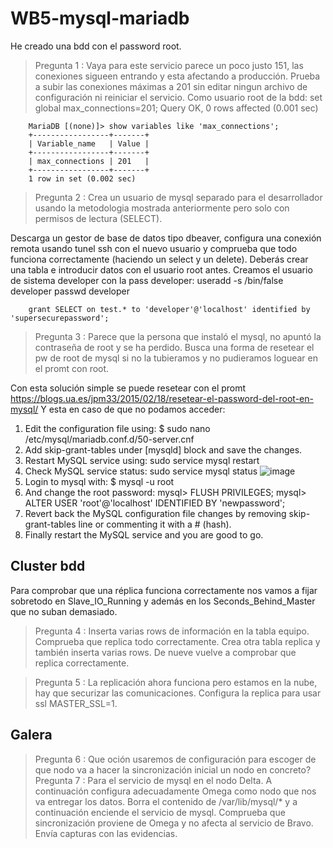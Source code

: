 # WB5-mysql-mariadb

He creado una bdd con el password root.

> Pregunta 1 : Vaya para este servicio parece un poco justo 151, las conexiones sigueen entrando y esta afectando a producción. Prueba a subir las conexiones máximas a 201 sin editar ningun archivo de configuración ni reiniciar el servicio.
	Como usuario root de la bdd:
		set global max_connections=201;
		Query OK, 0 rows affected (0.001 sec)
		
		MariaDB [(none)]> show variables like 'max_connections';
		+-----------------+-------+
		| Variable_name   | Value |
		+-----------------+-------+
		| max_connections | 201   |
		+-----------------+-------+
		1 row in set (0.002 sec)
	
> Pregunta 2 : Crea un usuario de mysql separado para el desarrollador usando la metodologia mostrada anteriormente pero solo con permisos de lectura (SELECT). 

Descarga un gestor de base de datos tipo dbeaver, configura una conexión remota usando tunel ssh con el nuevo usuario y comprueba que todo funciona correctamente (haciendo un select y un delete). Deberás crear una tabla e introducir datos con el usuario root antes.
	Creamos el usuario de sistema developer con la pass developer:
		useradd -s /bin/false developer
		passwd developer
		
		grant SELECT on test.* to 'developer'@'localhost' identified by 'supersecurepassword';
		
		
> Pregunta 3 : Parece que la persona que instaló el mysql, no apuntó la contraseña de root y se ha perdido. Busca una forma de resetear el pw de root de mysql si no la tubieramos y no pudieramos loguear en el promt con root.
	
Con esta solución simple se puede resetear con el promt
https://blogs.ua.es/jpm33/2015/02/18/resetear-el-password-del-root-en-mysql/ 
Y esta en caso de que no podamos acceder:
  
1. Edit the configuration file using: $ sudo nano /etc/mysql/mariadb.conf.d/50-server.cnf
2. Add skip-grant-tables under [mysqld] block and save the changes.
3. Restart MySQL service using: sudo service mysql restart
4. Check MySQL service status: sudo service mysql status
 ![image](https://user-images.githubusercontent.com/65896169/126289745-e1e76b57-c18c-4065-8e28-eb9841f7c604.png)
5. Login to mysql with: $ mysql -u root
6. And change the root password:
		mysql> FLUSH PRIVILEGES;
		mysql> ALTER USER 'root'@'localhost' IDENTIFIED BY 'newpassword';
7. Revert back the MySQL configuration file changes by removing skip-grant-tables line or commenting it with a # (hash).
8. Finally restart the MySQL service and you are good to go.

## Cluster bdd

Para comprobar que una réplica funciona correctamente nos vamos a fijar sobretodo en Slave_IO_Running y además en los Seconds_Behind_Master que no suban demasiado.

> Pregunta 4 : Inserta varias rows de información en la tabla equipo. Comprueba que replica todo correctamente. Crea otra tabla replica y también inserta varias rows. De nueve vuelve a comprobar que replica correctamente.

> Pregunta 5 : La replicación ahora funciona pero estamos en la nube, hay que securizar las comunicaciones. Configura la replica para usar ssl MASTER_SSL=1.

## Galera
> Pregunta 6 : Que oción usaremos de configuración para escoger de que nodo va a hacer la sincronización inicial un nodo en concreto?
> Pregunta 7 : Para el servicio de mysql en el nodo Delta. A continuación configura adecuadamente Omega como nodo que nos va entregar los datos. Borra el contenido de /var/lib/mysql/* y a continuación enciende el servicio de mysql. Comprueba que sincronización proviene de Omega y no afecta al servicio de Bravo. Envía capturas con las evidencias.
